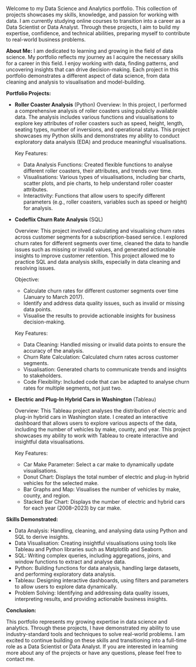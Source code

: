 Welcome to my Data Science and Analytics portfolio. This collection of projects showcases my skills, knowledge, and passion for working with data. I am currently studying online courses to transition into a career as a Data Scientist or Data Analyst. Through these projects, I aim to build my expertise, confidence, and technical abilities, preparing myself to contribute to real-world business problems.

**About Me:**
I am dedicated to learning and growing in the field of data science. My portfolio reflects my journey as I acquire the necessary skills for a career in this field. I enjoy working with data, finding patterns, and uncovering insights that can drive decision-making. Each project in this portfolio demonstrates a different aspect of data science, from data cleaning and analysis to visualisation and model-building.

**Portfolio Projects:**

* **Roller Coaster Analysis** (Python)
  Overview: In this project, I performed a comprehensive analysis of roller coasters using publicly available data. The analysis includes various functions and visualisations to explore key attributes of roller coasters such as speed, height, length, seating types, number of inversions, and operational status. This project showcases my Python skills and demonstrates my ability to conduct exploratory data analysis (EDA) and produce meaningful visualisations.

  Key Features:

  * Data Analysis Functions: Created flexible functions to analyse different roller coasters, their attributes, and trends over time.
  * Visualisations: Various types of visualisations, including bar charts, scatter plots, and pie charts, to help understand roller coaster attributes.
  * Interactivity: Functions that allow users to specify different parameters (e.g., roller coasters, variables such as speed or height) for analysis.

* **Codeflix Churn Rate Analysis** (SQL)

  Overview: This project involved calculating and visualising churn rates across customer segments for a subscription-based service. I explored churn rates for different segments over time, cleaned the data to handle issues such as missing or invalid values, and generated actionable insights to improve customer retention. This project allowed me to practice SQL and data analysis skills, especially in data cleaning and resolving issues.

  Objective:

  * Calculate churn rates for different customer segments over time (January to March 2017).
  * Identify and address data quality issues, such as invalid or missing data points.
  * Visualise the results to provide actionable insights for business decision-making.

  Key Features:
  * Data Cleaning: Handled missing or invalid data points to ensure the accuracy of the analysis.
  * Churn Rate Calculation: Calculated churn rates across customer segments.
  * Visualisation: Generated charts to communicate trends and insights to stakeholders.
  * Code Flexibility: Included code that can be adapted to analyse churn rates for multiple segments, not just two.

* **Electric and Plug-In Hybrid Cars in Washington** (Tableau)

  Overview: This Tableau project analyses the distribution of electric and plug-in hybrid cars in Washington state. I created an interactive dashboard that allows users to explore various aspects of the data, including the number of vehicles by make, county, and year. This project showcases my ability to work with Tableau to create interactive and insightful data visualisations.

  Key Features:
  * Car Make Parameter: Select a car make to dynamically update visualisations.
  * Donut Chart: Displays the total number of electric and plug-in hybrid vehicles for the selected make.
  * Bar Graphs and Map: Visualises the number of vehicles by make, county, and region.
  * Stacked Bar Chart: Displays the number of electric and hybrid cars for each year (2008–2023) by car make.

**Skills Demonstrated:**
* Data Analysis: Handling, cleaning, and analysing data using Python and SQL to derive insights.
* Data Visualisation: Creating insightful visualisations using tools like Tableau and Python libraries such as Matplotlib and Seaborn.
* SQL: Writing complex queries, including aggregations, joins, and window functions to extract and analyse data.
* Python: Building functions for data analysis, handling large datasets, and performing exploratory data analysis.
* Tableau: Designing interactive dashboards, using filters and parameters to allow users to explore data dynamically.
* Problem Solving: Identifying and addressing data quality issues, interpreting results, and providing actionable business insights.

**Conclusion:**

This portfolio represents my growing expertise in data science and analytics. Through these projects, I have demonstrated my ability to use industry-standard tools and techniques to solve real-world problems. I am excited to continue building on these skills and transitioning into a full-time role as a Data Scientist or Data Analyst. If you are interested in learning more about any of the projects or have any questions, please feel free to contact me.

